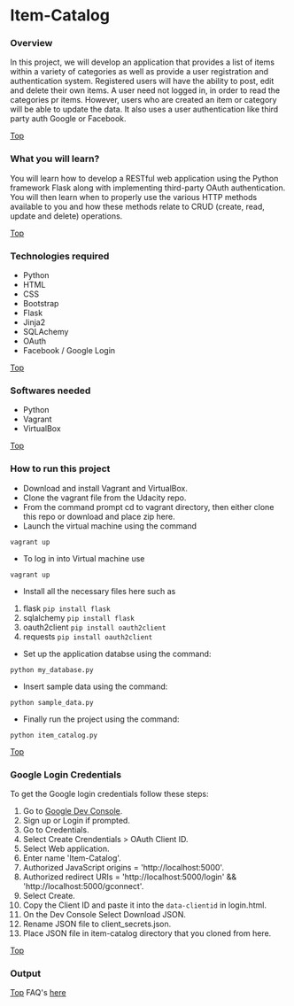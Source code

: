 # Item-Catalog

### Overview
In this project, we will develop an application that provides a list of items within a variety of categories as well as provide a user registration and authentication system. Registered users will have the ability to post, edit and delete their own items.
A user need not logged in, in order to read the categories pr items. However, users who are created an item or category will be able to update the data.
It also uses a user authentication like third party auth Google or Facebook.

[Top](#top)
### What you will learn?
You will learn how to develop a RESTful web application using the Python framework Flask along with implementing third-party OAuth authentication. You will then learn when to properly use the various HTTP methods available to you and how these methods relate to CRUD (create, read, update and delete) operations.

[Top](#top)
### Technologies required
* Python
* HTML
* CSS
* Bootstrap
* Flask
* Jinja2
* SQLAchemy
* OAuth
* Facebook / Google Login

[Top](#top)
### Softwares needed
* Python
* Vagrant
* VirtualBox

[Top](#top)
### How to run this project
* Download and install Vagrant and VirtualBox.
* Clone the vagrant file from the Udacity repo.
* From the command prompt cd to vagrant directory, then either clone this repo or download and place zip here.
* Launch the virtual machine using the command
```
vagrant up
```
* To log in into Virtual machine use
```
vagrant up
```
* Install all the necessary files here such as 
1. flask ``` pip install flask ```
2. sqlalchemy ``` pip install flask ```
3. oauth2client ``` pip install oauth2client ```
4. requests ``` pip install oauth2client ``` 

* Set up the application databse using the command:
```
python my_database.py
```
* Insert sample data using the command:
```
python sample_data.py
```
* Finally run the project using the command:
```
python item_catalog.py
```

[Top](#top)
### Google Login Credentials
To get the Google login credentials follow these steps:

1. Go to [Google Dev Console](https://console.developers.google.com).
2. Sign up or Login if prompted.
3. Go to Credentials.
4. Select Create Crendentials > OAuth Client ID.
5. Select Web application.
6. Enter name 'Item-Catalog'.
7. Authorized JavaScript origins = 'http://localhost:5000'.
8. Authorized redirect URIs = 'http://localhost:5000/login' && 'http://localhost:5000/gconnect'.
9. Select Create.
10. Copy the Client ID and paste it into the `data-clientid` in login.html.
11. On the Dev Console Select Download JSON.
12. Rename JSON file to client_secrets.json.
13. Place JSON file in item-catalog directory that you cloned from here.

[Top](#top)
### Output

[Top](#top)
FAQ's [here]()
